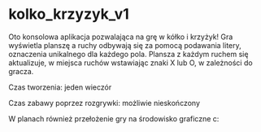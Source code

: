 # kolko_krzyzyk_v1

Oto konsolowa aplikacja pozwalająca na grę w kółko i krzyżyk!
Gra wyświetla planszę a ruchy odbywają się za pomocą podawania litery, oznaczenia unikalnego dla każdego pola.
Plansza z każdym ruchem się aktualizuje, w miejsca ruchów wstawiając znaki X lub O, w zależności do gracza.

Czas tworzenia: jeden wieczór

Czas zabawy poprzez rozgrywki: możliwie nieskończony

W planach również przełożenie gry na środowisko graficzne c:

